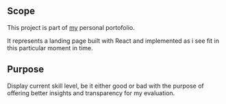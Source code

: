 ## Scope
This project is part of [my](https://github.com/cristeaandrei95) personal portofolio.

It represents a landing page built with React and implemented as i see fit in this particular moment in time.

## Purpose
Display current skill level, be it either good or bad with the purpose of offering better insights and transparency for my evaluation.
